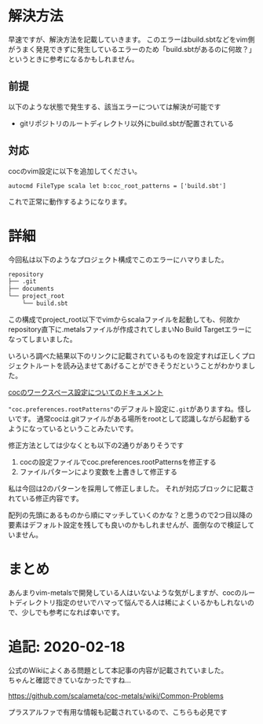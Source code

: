 # 解決方法

早速ですが、解決方法を記載していきます。
このエラーはbuild.sbtなどをvim側がうまく発見できずに発生しているエラーのため「build.sbtがあるのに何故？」というときに参考になるかもしれません。

## 前提

以下のような状態で発生する、該当エラーについては解決が可能です

- gitリポジトリのルートディレクトリ以外にbuild.sbtが配置されている

## 対応

cocのvim設定に以下を追加してください。

```vimscript
autocmd FileType scala let b:coc_root_patterns = ['build.sbt']
```
これで正常に動作するようになります。

# 詳細

今回私は以下のようなプロジェクト構成でこのエラーにハマりました。

```sh
repository
├── .git
├── documents
└── project_root
    └── build.sbt
```

この構成でproject_root以下でvimからscalaファイルを起動しても、何故かrepository直下に.metalsファイルが作成されてしまいNo Build Targetエラーになってしまいました。

いろいろ調べた結果以下のリンクに記載されているものを設定すれば正しくプロジェクトルートを読み込ませてあげることができそうだということがわかりました。

[cocのワークスペース設定についてのドキュメント](https://github.com/neoclide/coc.nvim/wiki/Using-workspaceFolders)

`"coc.preferences.rootPatterns"`のデフォルト設定に`.git`がありますね。怪しいです。
通常cocは.gitファイルがある場所をrootとして認識しながら起動するようになっているということみたいです。

修正方法としては少なくとも以下の2通りがありそうです
1. cocの設定ファイルでcoc.preferences.rootPatternsを修正する
2. ファイルパターンにより変数を上書きして修正する

私は今回は2のパターンを採用して修正しました。
それが対応ブロックに記載されている修正内容です。

配列の先頭にあるものから順にマッチしていくのかな？と思うので2つ目以降の要素はデフォルト設定を残しても良いのかもしれませんが、面倒なので検証していません。

# まとめ

あんまりvim-metalsで開発している人はいないような気がしますが、cocのルートディレクトリ指定のせいでハマって悩んでる人は稀によくいるかもしれないので、少しでも参考になれば幸いです。

# 追記: 2020-02-18

公式のWikiによくある問題として本記事の内容が記載されていました。  
ちゃんと確認できていなかったですね...

https://github.com/scalameta/coc-metals/wiki/Common-Problems

プラスアルファで有用な情報も記載されているので、こちらも必見です

